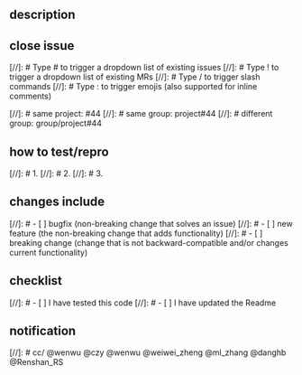 ## description

## close issue
[//]: # Type # to trigger a dropdown list of existing issues
[//]: # Type ! to trigger a dropdown list of existing MRs
[//]: # Type / to trigger slash commands
[//]: # Type : to trigger emojis (also supported for inline comments)

[//]: # same project: #44
[//]: # same group: project#44
[//]: # different group: group/project#44

## how to test/repro
[//]: # 1.
[//]: # 2.
[//]: # 3.

## changes include
[//]: # - [ ] bugfix (non-breaking change that solves an issue)
[//]: # - [ ] new feature (the non-breaking change that adds functionality)
[//]: # - [ ] breaking change (change that is not backward-compatible and/or changes current functionality)

## checklist
[//]: # - [ ] I have tested this code
[//]: # - [ ] I have updated the Readme

## notification
[//]: # cc/ @wenwu @czy @wenwu @weiwei\_zheng @ml\_zhang @danghb @Renshan\_RS
